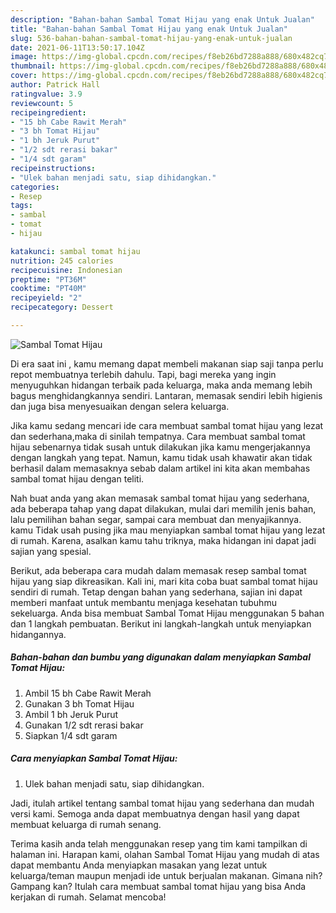 ```yaml
---
description: "Bahan-bahan Sambal Tomat Hijau yang enak Untuk Jualan"
title: "Bahan-bahan Sambal Tomat Hijau yang enak Untuk Jualan"
slug: 536-bahan-bahan-sambal-tomat-hijau-yang-enak-untuk-jualan
date: 2021-06-11T13:50:17.104Z
image: https://img-global.cpcdn.com/recipes/f8eb26bd7288a888/680x482cq70/sambal-tomat-hijau-foto-resep-utama.jpg
thumbnail: https://img-global.cpcdn.com/recipes/f8eb26bd7288a888/680x482cq70/sambal-tomat-hijau-foto-resep-utama.jpg
cover: https://img-global.cpcdn.com/recipes/f8eb26bd7288a888/680x482cq70/sambal-tomat-hijau-foto-resep-utama.jpg
author: Patrick Hall
ratingvalue: 3.9
reviewcount: 5
recipeingredient:
- "15 bh Cabe Rawit Merah"
- "3 bh Tomat Hijau"
- "1 bh Jeruk Purut"
- "1/2 sdt rerasi bakar"
- "1/4 sdt garam"
recipeinstructions:
- "Ulek bahan menjadi satu, siap dihidangkan."
categories:
- Resep
tags:
- sambal
- tomat
- hijau

katakunci: sambal tomat hijau 
nutrition: 245 calories
recipecuisine: Indonesian
preptime: "PT36M"
cooktime: "PT40M"
recipeyield: "2"
recipecategory: Dessert

---
```



![Sambal Tomat Hijau](https://img-global.cpcdn.com/recipes/f8eb26bd7288a888/680x482cq70/sambal-tomat-hijau-foto-resep-utama.jpg)

Di era  saat ini , kamu memang dapat membeli makanan siap saji tanpa perlu repot membuatnya terlebih dahulu. Tapi, bagi mereka yang ingin menyuguhkan hidangan terbaik pada keluarga, maka anda memang lebih bagus menghidangkannya sendiri. Lantaran, memasak sendiri lebih higienis dan juga bisa menyesuaikan dengan selera keluarga.

Jika kamu sedang mencari ide cara membuat sambal tomat hijau yang lezat dan sederhana,maka di sinilah tempatnya. Cara membuat sambal tomat hijau  sebenarnya tidak susah untuk dilakukan jika kamu mengerjakannya dengan langkah yang tepat. Namun, kamu tidak usah khawatir akan tidak berhasil dalam memasaknya 
sebab dalam artikel ini kita akan membahas sambal tomat hijau dengan teliti.  



Nah buat anda yang akan memasak sambal tomat hijau yang sederhana, ada beberapa tahap yang dapat dilakukan, mulai dari memilih jenis bahan, lalu pemilihan bahan segar, sampai cara membuat dan menyajikannya. kamu Tidak usah pusing jika mau menyiapkan sambal tomat hijau yang lezat di rumah. Karena, asalkan kamu  tahu triknya, maka hidangan ini dapat jadi sajian yang spesial.

Berikut, ada beberapa cara mudah dalam memasak resep sambal tomat hijau yang siap dikreasikan. Kali ini, mari kita coba buat sambal tomat hijau sendiri di rumah. Tetap dengan bahan yang sederhana, sajian ini dapat memberi manfaat untuk membantu menjaga kesehatan tubuhmu sekeluarga. Anda bisa membuat Sambal Tomat Hijau menggunakan 5 bahan dan 1 langkah pembuatan. Berikut ini langkah-langkah untuk menyiapkan hidangannya.

<!--inarticleads1-->

##### Bahan-bahan dan bumbu yang digunakan dalam menyiapkan Sambal Tomat Hijau:

1. Ambil 15 bh Cabe Rawit Merah
1. Gunakan 3 bh Tomat Hijau
1. Ambil 1 bh Jeruk Purut
1. Gunakan 1/2 sdt rerasi bakar
1. Siapkan 1/4 sdt garam




<!--inarticleads2-->

##### Cara menyiapkan Sambal Tomat Hijau:

1. Ulek bahan menjadi satu, siap dihidangkan.




Jadi, itulah artikel tentang  sambal tomat hijau  yang sederhana dan mudah versi kami. Semoga anda dapat membuatnya dengan hasil yang dapat membuat keluarga di rumah senang. 

Terima kasih anda telah menggunakan resep yang tim kami tampilkan di halaman ini. Harapan kami, olahan  Sambal Tomat Hijau yang mudah di atas dapat membantu Anda menyiapkan masakan yang lezat untuk keluarga/teman maupun menjadi ide untuk berjualan makanan. Gimana nih? Gampang kan? Itulah cara membuat sambal tomat hijau yang bisa Anda kerjakan di rumah. Selamat mencoba!


